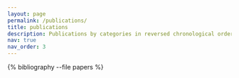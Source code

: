 ```yaml
---
layout: page
permalink: /publications/
title: publications
description: Publications by categories in reversed chronological order. You can also find my articles on my <a href='https://scholar.google.ca/citations?user=hW8x13cAAAAJ&hl=en'>Google Scholar profile</a> and my <a href='https://arxiv.org/search/math?searchtype=author&query=Latourelle-Vigeant,+H'>arXiv profile</a>.
nav: true
nav_order: 3
---
```


<!-- _pages/publications.md -->
<div class="publications">

{% bibliography --file papers %}

</div>

